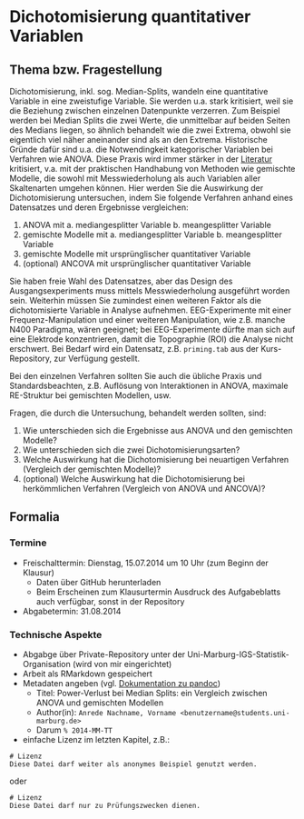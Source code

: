 # Dichotomisierung quantitativer Variablen

## Thema bzw. Fragestellung
Dichotomisierung, inkl. sog. Median-Splits, wandeln eine quantitative Variable in eine zweistufige Variable. Sie werden u.a. stark kritisiert, weil sie die Beziehung zwischen einzelnen Datenpunkte verzerren. Zum Beispiel werden bei Median Splits die zwei Werte, die unmittelbar auf beiden Seiten des Medians liegen, so ähnlich behandelt wie die zwei Extrema, obwohl sie eigentlich viel näher aneinander sind als an den Extrema. Historische Gründe dafür sind u.a. die Notwendingkeit kategorischer Variablen bei Verfahren wie ANOVA. Diese Praxis wird immer stärker in der [Literatur](http://dx.doi.org/10.1037/1082-989X.7.1.19) kritisiert, v.a. mit der praktischen Handhabung von Methoden wie gemischte Modelle, die sowohl mit Messwiederholung als auch Variablen aller Skaltenarten umgehen können. Hier werden Sie die Auswirkung der Dichotomisierung untersuchen, indem Sie folgende Verfahren anhand eines Datensatzes und deren Ergebnisse vergleichen:

1. ANOVA mit 
    a. mediangesplitter Variable
    b. meangesplitter Variable
2. gemischte Modelle mit 
    a. mediangesplitter Variable
    b. meangesplitter Variable
3. gemischte Modelle mit ursprünglischer quantitativer Variable
4. (optional) ANCOVA mit ursprünglischer quantitativer Variable

Sie haben freie Wahl des Datensatzes, aber das Design des Ausgangsexperiments muss mittels Messwiederholung ausgeführt worden sein. Weiterhin müssen Sie zumindest einen weiteren Faktor als die dichotomisierte Variable in Analyse aufnehmen. EEG-Experimente mit einer Frequenz-Manipulation und einer weiteren Manipulation, wie z.B. manche N400 Paradigma, wären geeignet; bei EEG-Experimente dürfte man sich auf eine Elektrode konzentrieren, damit die Topographie (ROI) die Analyse nicht erschwert. Bei Bedarf wird ein Datensatz, z.B. `priming.tab` aus der Kurs-Repository, zur Verfügung gestellt. 

Bei den einzelnen Verfahren sollten Sie auch die übliche Praxis und Standardsbeachten, z.B. Auflösung von Interaktionen in ANOVA, maximale RE-Struktur bei gemischten Modellen, usw.

Fragen, die durch die Untersuchung, behandelt werden sollten, sind:

1. Wie unterschieden sich die Ergebnisse aus ANOVA und den gemischten Modelle?
2. Wie unterschieden sich die zwei Dichotomisierungsarten?
3. Welche Auswirkung hat die Dichotomisierung bei neuartigen Verfahren (Vergleich der gemischten Modelle)? 
4. (optional) Welche Auswirkung hat die Dichotomisierung bei herkömmlichen Verfahren (Vergleich von ANOVA und ANCOVA)?

## Formalia
### Termine 
* Freischalttermin: Dienstag, 15.07.2014 um 10 Uhr (zum Beginn der Klausur)
  - Daten über GitHub herunterladen
  - Beim Erscheinen zum Klausurtermin Ausdruck des Aufgabeblatts auch verfügbar, sonst in der Repository 
* Abgabetermin: 31.08.2014

### Technische Aspekte
* Abgabge über Private-Repository unter der Uni-Marburg-IGS-Statistik-Organisation (wird von mir eingerichtet)
* Arbeit als RMarkdown gespeichert
* Metadaten angeben (vgl. [Dokumentation zu pandoc](http://johnmacfarlane.net/pandoc/README.html#title-block))  
    * Titel: Power-Verlust bei Median Splits: ein Vergleich zwischen ANOVA und gemischten Modellen
    * Author(in): `Anrede Nachname, Vorname <benutzername@students.uni-marburg.de>`
    * Darum `% 2014-MM-TT`
* einfache Lizenz im letzten Kapitel, z.B.: 
```
# Lizenz
Diese Datei darf weiter als anonymes Beispiel genutzt werden.
```
oder
```
# Lizenz
Diese Datei darf nur zu Prüfungszwecken dienen.
```



